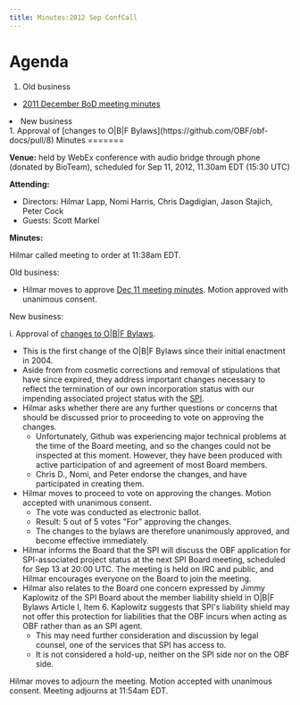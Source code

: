 ```yaml
---
title: Minutes:2012 Sep ConfCall
---
```


Agenda
======

1.  Old business

-   [ 2011 December BoD meeting
    minutes](Minutes:2011_Dec_ConfCall "wikilink")

<li>
New business

</li>
1.  Approval of [changes to O|B|F
    Bylaws](https://github.com/OBF/obf-docs/pull/8)

</ol>
Minutes
=======

**Venue:** held by WebEx conference with audio bridge through phone
(donated by BioTeam), scheduled for Sep 11, 2012, 11.30am EDT (15:30
UTC)

**Attending:**

-   Directors: Hilmar Lapp, Nomi Harris, Chris Dagdigian, Jason Stajich,
    Peter Cock
-   Guests: Scott Markel

**Minutes:**

Hilmar called meeting to order at 11:38am EDT.

Old business:

-   Hilmar moves to approve [ Dec 11 meeting
    minutes](Minutes:2011_Dec_ConfCall "wikilink"). Motion approved with
    unanimous consent.

New business:

i. Approval of [changes to O|B|F
Bylaws](https://github.com/OBF/obf-docs/pull/8).

-   This is the first change of the O|B|F Bylaws since their initial
    enactment in 2004.
-   Aside from from cosmetic corrections and removal of stipulations
    that have since expired, they address important changes necessary to
    reflect the termination of our own incorporation status with our
    impending associated project status with the
    [SPI](http://www.spi-inc.org).
-   Hilmar asks whether there are any further questions or concerns that
    should be discussed prior to proceeding to vote on approving
    the changes.
    -   Unfortunately, Github was experiencing major technical problems
        at the time of the Board meeting, and so the changes could not
        be inspected at this moment. However, they have been produced
        with active participation of and agreement of most
        Board members.
    -   Chris D., Nomi, and Peter endorse the changes, and have
        participated in creating them.
-   Hilmar moves to proceed to vote on approving the changes. Motion
    accepted with unanimous consent.
    -   The vote was conducted as electronic ballot.
    -   Result: 5 out of 5 votes "For" approving the changes.
    -   The changes to the bylaws are therefore unanimously approved,
        and become effective immediately.
-   Hilmar informs the Board that the SPI will discuss the OBF
    application for SPI-associated project status at the next SPI Board
    meeting, scheduled for Sep 13 at 20:00 UTC. The meeting is held on
    IRC and public, and Hilmar encourages everyone on the Board to join
    the meeting.
-   Hilmar also relates to the Board one concern expressed by Jimmy
    Kaplowitz of the SPI Board about the member liability shield in
    O|B|F Bylaws Article I, Item 6. Kaplowitz suggests that SPI's
    liability shield may not offer this protection for liabilities that
    the OBF incurs when acting as OBF rather than as an SPI agent.
    -   This may need further consideration and discussion by legal
        counsel, one of the services that SPI has access to.
    -   It is not considered a hold-up, neither on the SPI side nor on
        the OBF side.

Hilmar moves to adjourn the meeting. Motion accepted with unanimous
consent. Meeting adjourns at 11:54am EDT.
